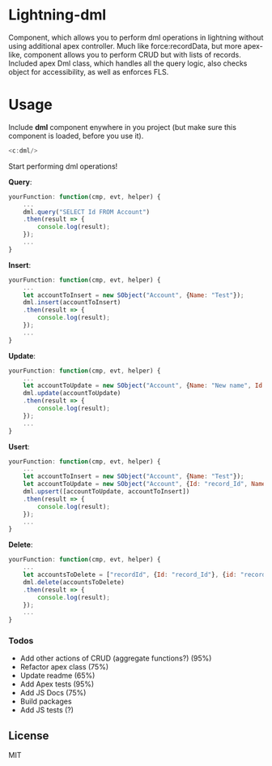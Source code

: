 # Lightning-dml
Component, which allows you to perform dml operations in lightning without using additional apex controller. Much like force:recordData, but more apex-like, component allows you to perform CRUD but with lists of records.
Included apex Dml class, which handles all the query logic, also checks object for accessibility, as well as enforces FLS.

# Usage
Include __dml__ component enywhere in you project (but make sure this component is loaded, before you use it).
```js
<c:dml/>
```
Start performing dml operations!

__Query__:
```js
yourFunction: function(cmp, evt, helper) {
    ...
    dml.query("SELECT Id FROM Account")
    .then(result => {
        console.log(result);
    });
    ...
}
```

__Insert__:
```js
yourFunction: function(cmp, evt, helper) {
    ...
    let accountToInsert = new SObject("Account", {Name: "Test"});
    dml.insert(accountToInsert)
    .then(result => {
        console.log(result);
    });
    ...
}
```

__Update__:
```js
yourFunction: function(cmp, evt, helper) {
    ...
    let accountToUpdate = new SObject("Account", {Name: "New name", Id: "record_Id"});
    dml.update(accountToUpdate)
    .then(result => {
        console.log(result);
    });
    ...
}
```

__Usert__:
```js
yourFunction: function(cmp, evt, helper) {
    ...
    let accountToInsert = new SObject("Account", {Name: "Test"});
    let accountToUpdate = new SObject("Account", {Id: "record_Id", Name: "Test"});
    dml.upsert([accountToUpdate, accountToInsert])
    .then(result => {
        console.log(result);
    });
    ...
}
```

__Delete__:
```js
yourFunction: function(cmp, evt, helper) {
    ...
    let accountsToDelete = ["recordId", {Id: "record_Id"}, {id: "record_Id"}];
    dml.delete(accountsToDelete)
    .then(result => {
        console.log(result);
    });
    ...
}
```

### Todos

 - Add other actions of CRUD (aggregate functions?) (95%)
 - Refactor apex class (75%)
 - Update readme (65%)
 - Add Apex tests (95%)
 - Add JS Docs (75%)
 - Build packages
 - Add JS tests (?)

License
----

MIT
